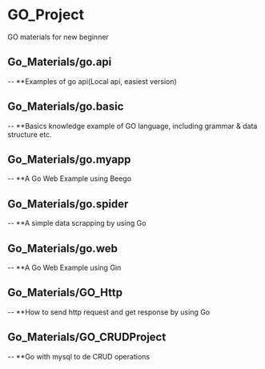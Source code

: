 # GO_Project
GO materials for new beginner

## Go_Materials/go.api 
-- **Examples of go api(Local api, easiest version)

## Go_Materials/go.basic
-- **Basics knowledge example of GO language, including grammar & data structure etc.

## Go_Materials/go.myapp
-- **A Go Web Example using Beego 

## Go_Materials/go.spider
-- **A simple data scrapping by using Go

## Go_Materials/go.web
-- **A Go Web Example using Gin

## Go_Materials/GO_Http
-- **How to send http request and get response by using Go

## Go_Materials/GO_CRUDProject
-- **Go with mysql to de CRUD operations
